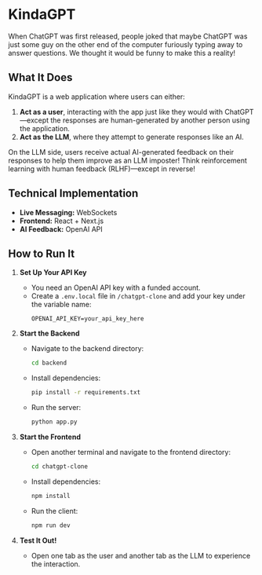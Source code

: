 # KindaGPT  

When ChatGPT was first released, people joked that maybe ChatGPT was just some guy on the other end of the computer furiously typing away to answer questions. We thought it would be funny to make this a reality!  

## What It Does  

KindaGPT is a web application where users can either:  

1. **Act as a user**, interacting with the app just like they would with ChatGPT—except the responses are human-generated by another person using the application.  
2. **Act as the LLM**, where they attempt to generate responses like an AI.  

On the LLM side, users receive actual AI-generated feedback on their responses to help them improve as an LLM imposter! Think reinforcement learning with human feedback (RLHF)—except in reverse!  

## Technical Implementation  

- **Live Messaging:** WebSockets  
- **Frontend:** React + Next.js  
- **AI Feedback:** OpenAI API  

## How to Run It  

1. **Set Up Your API Key**  
   - You need an OpenAI API key with a funded account.  
   - Create a `.env.local` file in `/chatgpt-clone` and add your key under the variable name:  
     ```plaintext
     OPENAI_API_KEY=your_api_key_here
     ```  

2. **Start the Backend**  
   - Navigate to the backend directory:  
     ```sh
     cd backend
     ```  
   - Install dependencies:  
     ```sh
     pip install -r requirements.txt
     ```  
   - Run the server:  
     ```sh
     python app.py
     ```  

3. **Start the Frontend**  
   - Open another terminal and navigate to the frontend directory:  
     ```sh
     cd chatgpt-clone
     ```  
   - Install dependencies:  
     ```sh
     npm install
     ```  
   - Run the client:  
     ```sh
     npm run dev
     ```  

4. **Test It Out!**  
   - Open one tab as the user and another tab as the LLM to experience the interaction.  
